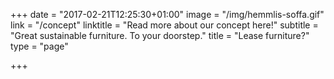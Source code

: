 +++
date = "2017-02-21T12:25:30+01:00"
image = "/img/hemmlis-soffa.gif"
link = "/concept"
linktitle = "Read more about our concept here!"
subtitle = "Great sustainable furniture. To your doorstep."
title = "Lease furniture?"
type = "page"

+++
